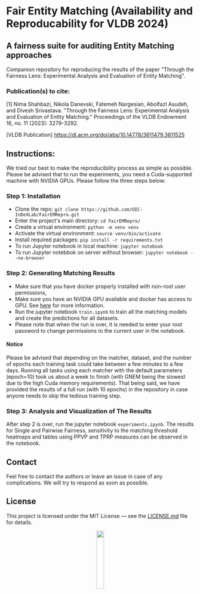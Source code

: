 # Fair Entity Matching (Availability and Reproducability for VLDB 2024)

## A fairness suite for auditing Entity Matching approaches
Companion repository for reproducing the results of the paper "Through the Fairness Lens: Experimental Analysis and Evaluation of Entity Matching".

### Publication(s) to cite:
[1] Nima Shahbazi, Nikola Danevski, Fatemeh Nargesian, Abolfazl Asudeh, and Divesh Srivastava. "Through the Fairness Lens: Experimental Analysis and Evaluation of Entity Matching." Proceedings of the VLDB Endowment 16, no. 11 (2023): 3279-3292.

[VLDB Publication] <a href="https://dl.acm.org/doi/abs/10.14778/3611479.3611525">https://dl.acm.org/doi/abs/10.14778/3611479.3611525</a> <be>

## Instructions:
We tried our best to make the reproducibility process as simple as possible. Please be advised that to run the experiments, you need a Cuda-supported machine with NVIDIA GPUs. Please follow the three steps below:

### Step 1: Installation
- Clone the repo: ```git clone https://github.com/UIC-InDeXLab/FairEMRepro.git```
- Enter the project's main directory: ```cd FairEMRepro/```
- Create a virtual environment: ```python -m venv venv```
- Activate the virtual environment: ```source venv/bin/activate``` 
- Install required packages: ```pip install -r requirements.txt```
- To run Jupyter notebook in local machine: ```jupyter notebook```
- To run Jupyter notebbok on server without browser: ```jupyter notebook --no-browser```

### Step 2:  Generating Matching Results
- Make sure that you have docker properly installed with non-root user permissions, 
- Make sure you have an NVIDIA GPU available and docker has access to GPU. See [here](https://docs.docker.com/config/containers/resource_constraints/#gpu) for more information.
- Run the jupyter notebook ```train.ipynb``` to train all the matching models and create the predictions for all datasets.
- Please note that when the run is over, it is needed to enter your root password to change permissions to the current user in the notebook.

#### Notice
Please be advised that depending on the matcher, dataset, and the number of epochs each training task could take between a few minutes to a few days. Running all tasks using each matcher with the default parameters (epoch=10) took us about a week to finish (with GNEM being the slowest due to the high Cuda memory requirements). That being said, we have provided the results of a full run (with 10 epochs) in the repository in case anyone needs to skip the tedious training step.

### Step 3: Analysis and Visualization of The Results
After step 2 is over, run the jupyter notebook ```experiments.ipynb```. The results for Single and Pairwise Fairness, sensitivity to the matching threshold heatmaps and tables using PPVP and TPRP measures can be observed in the notebook.

## Contact
Feel free to contact the authors or leave an issue in case of any complications. We will try to respond as soon as possible.

## License

This project is licensed under the MIT License &mdash; see the [LICENSE.md](LICENSE.md) file for details.

<p align="center"><img width="20%" src="https://www.cs.uic.edu/~indexlab/imgs/InDeXLab2.gif"></p>
